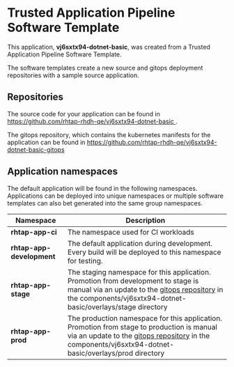 # Trusted Application Pipeline Software Template

This application, **vj6sxtx94-dotnet-basic**, was created from a Trusted Application Pipeline Software Template.

The software templates create a new source and gitops deployment repositories with a sample source application. 

## Repositories

The source code for your application can be found in [https://github.com/rhtap-rhdh-qe/vj6sxtx94-dotnet-basic ](https://github.com/rhtap-rhdh-qe/vj6sxtx94-dotnet-basic ).
 
The gitops repository, which contains the kubernetes manifests for the application can be found in 
[https://github.com/rhtap-rhdh-qe/vj6sxtx94-dotnet-basic-gitops ](https://github.com/rhtap-rhdh-qe/vj6sxtx94-dotnet-basic-gitops ) 

## Application namespaces 

The default application will be found in the following namespaces. Applications can be deployed into unique namespaces or multiple software templates can also bet generated into the same group namespaces.  

|  Namespace   |  Description   |  
| -------- | -------- |
| **rhtap-app-ci** | The namespace used for CI workloads |
| **rhtap-app-development** | The default application during development. Every build will be deployed to this namespace for testing. |
| **rhtap-app-stage** | The staging namespace for this application. Promotion from development to stage is manual via an update to the [gitops repository](https://github.com/rhtap-rhdh-qe/vj6sxtx94-dotnet-basic-gitops ) in the components/vj6sxtx94-dotnet-basic/overlays/stage directory |
| **rhtap-app-prod** | The production namespace for this application. Promotion from stage to production is manual via an update to the [gitops repository](https://github.com/rhtap-rhdh-qe/vj6sxtx94-dotnet-basic-gitops ) in the components/vj6sxtx94-dotnet-basic/overlays/prod directory |